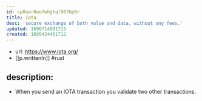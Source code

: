 ```yaml
---
id: cp0uar8oo7whgtql9876p9r
title: Iota
desc: 'secure exchange of both value and data, without any fees.'
updated: 1696714991715
created: 1695424461712
---
```


- url: https://www.iota.org/
- [[p.writtenIn]] #rust

## description: 

- When you send an IOTA transaction you validate two other transactions.